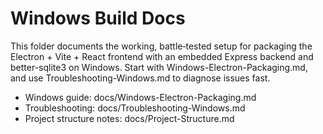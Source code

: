 # Windows Build Docs

This folder documents the working, battle‑tested setup for packaging the Electron + Vite + React frontend with an embedded Express backend and better-sqlite3 on Windows. Start with Windows-Electron-Packaging.md, and use Troubleshooting-Windows.md to diagnose issues fast.

- Windows guide: docs/Windows-Electron-Packaging.md
- Troubleshooting: docs/Troubleshooting-Windows.md
- Project structure notes: docs/Project-Structure.md

